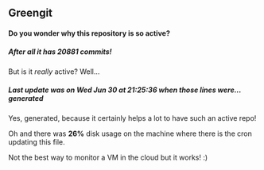 ## Greengit

#### Do you wonder why this repository is so active?

##### After all it has 20881 commits!

But is it *really* active? Well...

##### Last update was on Wed Jun 30 at 21:25:36 when those lines were... generated

Yes, generated, because it certainly helps a lot to have such an active repo!

Oh and there was **26%** disk usage on the machine
where there is the cron updating this file.

Not the best way to monitor a VM in the cloud but it works! :)
